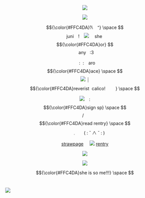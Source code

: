 <p align="center"
 
![](https://64.media.tumblr.com/609b757237daffc4eb93ae65f98638e6/4bc68a24218aca52-8f/s1280x1920/2b253dc72e8b73a6b455544ffe3c2d224ed41ace.pnj)
<p align="center"
 
 ![](https://komarev.com/ghpvc/?username=twohundredshots&color=FFC4DA&label=)
<p align="center"
 
 $${\color{#FFC4DA}𐙚　⁺}  \space $$ juni　!　![](https://64.media.tumblr.com/62ab1916e3442cae36340ec52f6ae2e0/3c2c210dbc46ea24-d9/s75x75_c1/2ce8de674f3554cb3a7e37e585d6fb9663cd8cf7.webp)　‎ she‎‎ ‎  $${\color{#FFC4DA}or}  $$‎ ‎ ‎any 	‎ ‎ :3
 <p align="center"

　:‎ ‎ :　aro $${\color{#FFC4DA}ace}  \space $$ ![](https://64.media.tumblr.com/49c50c4c7c59c33405f3d411a5576a4c/3c2c210dbc46ea24-64/s75x75_c1/0f05324837c1514de02a235a4befac40f81e6e90.pnj)‎‎ ‎ ‎ ‎ ‎ ┊　 $${\color{#FFC4DA}reverist‎ ‎ calico!  　　}  \space $$ 
 <p align="center"
  
![](https://64.media.tumblr.com/ed21fd660b6388aecd478acf4d8a10d4/a41479ee2c190fff-56/s75x75_c1/e588969fceba2155d827b5c848f4de68905a6802.gifv)　:　　 $${\color{#FFC4DA}sign‎ sp‎‎}  \space $$ / ‎ ‎ ‎ $${\color{#FFC4DA}read‎ rentry}  \space $$   　　𓈒　　⁠(⁠ ⁠:⁠ ⁠˘⁠ ⁠∧⁠ ⁠˘⁠ ⁠:⁠ ⁠)
<p align="center"
 
[strawpage](https://spireofdeciet.straw.page/)‎ ‎ ‎ ‎ ‎ ![](https://64.media.tumblr.com/d7cd07e2e7d71d921c2e930156d117ed/c6e913aea8c8a172-c8/s75x75_c1/61bbc6209d0f5e4beed0c26b2568491756b1bf09.gifv)‎ ‎ ‎ ‎ ‎ ‎ ‎ [rentry](https://rentry.co/twohundredshots)
<p align="center"
  
![](https://64.media.tumblr.com/3bcb493ede9eed531d02cbce69c87bd5/4bc68a24218aca52-8c/s1280x1920/afce9fa0b9bf3c0d92a41fcefc40bc53b5bc628e.pnj)
<p align="center"
 
![](https://64.media.tumblr.com/074baae94127b76c4edd6b14fb463ece/4bc68a24218aca52-4f/s250x400/cd6ec3a89e1d1a52ffb9b94758d61c800147a490.pnj)
<p align="center"
 
$${\color{#FFC4DA}she‎ is‎ so‎ me!!!}  \space $$ ‎ ‎ ‎ ‎ 
<p align="center>

![](https://64.media.tumblr.com/5962a723b3bf25d4466a99853ff775f1/4bc68a24218aca52-c3/s1280x1920/320a8fd5989d6550f6049d52371be6573a62afdd.pnj)
![](https://64.media.tumblr.com/5962a723b3bf25d4466a99853ff775f1/4bc68a24218aca52-c3/s1280x1920/320a8fd5989d6550f6049d52371be6573a62afdd.pnj)
<p align="center>
